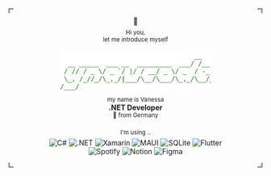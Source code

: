 <img align="left" src="images\top-left.svg" height="10"/>
<img align="right" src="images\top-right.svg" height="10"/>
<div align="center">
<br>
👾<br>
<sub>Hi you,</sub><br><sup>let me introduce myself</sup>  

<img src="images\ynavcodes.svg" width="300"><br>
<sub>my name is Vanessa</sub>   
**.NET Developer**  
<sup>📍 from Germany</sup>  

<sup>I'm using ..</sup>  
![C#](https://img.shields.io/badge/C%23-2D2F2F?style=flat-square)
![.NET](https://img.shields.io/badge/.NET-2D2F2F?style=flat-square)
![Xamarin](https://img.shields.io/badge/Xamarin-2D2F2F?style=flat-square&logo=Xamarin&logoColor=white)
![MAUI](https://img.shields.io/badge/MAUI-2D2F2F?style=flat-square)
![SQLite](https://img.shields.io/badge/SQLite-2D2F2F?style=flat-square)
![Flutter](https://img.shields.io/badge/Flutter-2D2F2F?style=flat-square&logo=Flutter&logoColor=white)<br>
![Spotify](https://img.shields.io/badge/Spotify-2D2F2F?style=flat-square&logo=Spotify&logoColor=white)
![Notion](https://img.shields.io/badge/Notion-2D2F2F?style=flat-square&logo=Notion&logoColor=white)
![Figma](https://img.shields.io/badge/Figma-2D2F2F?style=flat-square&logo=Figma&logoColor=white)  

</div>
<img align="left" src="images\bottom-left.svg" height="10"/>
<img align="right" src="images\bottom-right.svg" height="10"/>
